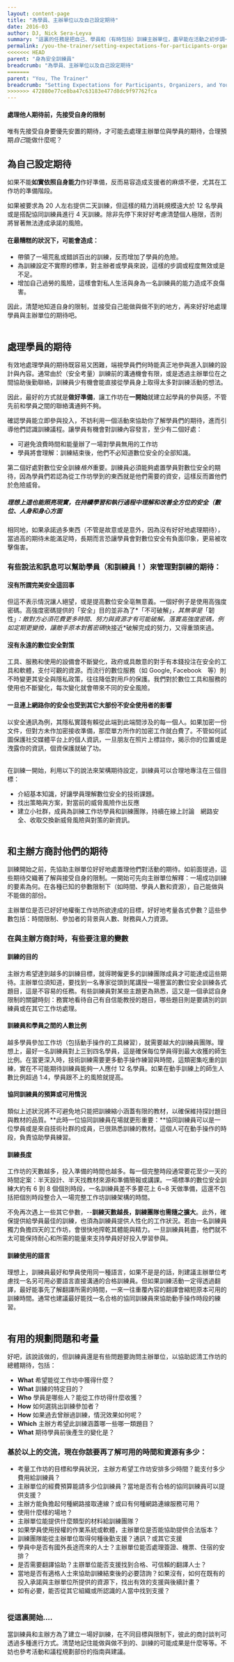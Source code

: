 ```yaml
---
layout: content-page
title: "為學員、主辦單位以及自己設定期待"
date: 2016-03
author: DJ, Nick Sera-Leyva
summary: "這裏的任務是把自己、學員和（有時包括）訓練主辦單位，盡早能在活動之初步調一致，提供一些有用的方式來促進此方面的討論"
permalink: /you-the-trainer/setting-expectations-for-participants-organizers-and-yourself/
<<<<<<< HEAD
parent: "身為安全訓練員"
breadcrumb: "為學員、主辦單位以及自己設定期待"
=======
parent: "You, The Trainer"
breadcrumb: "Setting Expectations for Participants, Organizers, and Yourself"
>>>>>>> 472880e77ce8ba47c63183e477d8dc9f97762fca
---
```

#### 處理他人期待前，先接受自身的限制
唯有先接受自身要優先安置的期待，才可能去處理主辦單位與學員的期待，合理預期*自己*能做什麼呢？

## 為自己設定期待
如果不能**如實依照自身能力**作好準備，反而易容造成支援者的麻煩不便，尤其在工作坊的準備階段。　

如果被要求為 20 人左右提供二天訓練，但這樣的精力消耗規模遠大於 12 名學員或是搭配協同訓練員進行 4 天訓練。除非先停下來好好考慮清楚個人極限，否則將冒著無法達成承諾的風險。

#### 在最糟糕的狀況下，可能會造成：
  - 帶領了一場荒亂或錯誤百出的訓練，反而增加了學員的危險。
  - 為訓練設定不實際的標準，對主辦者或學員來說，這樣的步調或程度無效或是不足。 
  - 增加自己過勞的風險，這樣會對私人生活與身為一名訓練員的能力造成不良傷害。

因此，清楚地知道自身的限制，並接受自己能做與做不到的地方，再來好好地處理學員與主辦單位的期待吧。
<br><br>

## 處理學員的期待
有效地處理學員的期待既容易又困難，端視學員們何時能真正地參與進入訓練的設計與內容。通常由於（安全考量）訓練前的溝通機會有限，或是透過主辦單位在之間協助後勤聯絡，訓練員少有機會能直接從學員身上取得太多對訓練活動的想法。　

因此，最好的方式就是**做好準備**，讓工作坊在**一開始**就建立起學員的參與感，不管先前和學員之間的聯絡溝通夠不夠。

確認學員能立即參與投入，不妨利用一個活動來協助你了解學員們的期待，進而引導他們認識訓練議程。讓學員有機會對訓練內容發言，至少有二個好處：　

  - 可避免浪費時間和能量辦了一場對學員無用的工作坊
  - 學員將會理解：訓練結束後，他們不必知道數位安全的全部知識。

第二個好處對數位安全訓練*格外*重要。訓練員必須能夠處置學員對數位安全的期待，因為學員們若認為從工作坊學到的東西就是他們需要的資安，這樣反而置他們於危險威脅。

##### 理想上這也能照亮現實，在持續學習和執行過程中理解和改善全方位的安全（數位、人身和身心方面

相同地，如果承諾過多東西（不管是故意或是意外，因為沒有好好地處理期待），當過高的期待未能滿足時，長期而言恐讓學員會對數位安全有負面印象，更易被攻擊傷害。

### 有些說法和訊息可以幫助學員（和訓練員！）來管理對訓練的期待：

#### 沒有所謂完美安全這回事
但這不表示情況讓人絕望，或是提高數位安全亳無意義。一個好例子是使用高強度密碼。高強度密碼提供的「安全」目的並非為了*「不可破解」*，其無寧是*「韌性」*：敵對方必須花費更多時間、努力與資源才有可能破解。*落實*高強度密碼，例如定期更變換，讓敵手原本對舊密碼*快接近*破解完成的努力，又得重頭來過。

#### 沒有永遠的數位安全對策
工具、服務和使用的設備會不斷變化，政府或具敵意的對手有本錢投注在安全的工具和軟體，支付可觀的資源。而流行的數位服務（如 Google, Facebook　等）則不時變更其安全與隱私政策，往往降低對用戶的保護。我們對於數位工具和服務的使用也不斷變化，每次變化就會帶來不同的安全風險。

#### 一旦連上網路你的安全也受到其它大部份不安全使用者的影響
以安全通訊為例，其隱私實踐有賴從此端到此端間涉及的每一個人。如果加密一份文件，但對方未作加密接收準備，那麼單方所作的加密工作就白費了。不管如何試圖保護社交媒體平台上的個人資訊，一旦朋友在照片上標註你，揭示你的位置或是洩露你的資訊，個資保護就破了功。　
<br><br>

在訓練一開始，利用以下的說法來架構期待設定，訓練員可以合理地專注在三個目標：

  - 介紹基本知識，好讓學員理解數位安全的技術課題。　　
  - 找出策略與方案，對當前的威脅風險作出反應 
  - 建立小社群，成員為訓練工作坊學員和訓練團隊，持續在線上討論　網路安全、收取交換新威脅風險與對策的新資訊。
<br><br>

## 和主辦方商討他們的期待
訓練開始之前，先協助主辦單位好好地處置理他們對活動的期待。如前面提過，這些期待交織著了解與接受自身的限制。一開始可先向主辦單位解釋：一場成功訓練的要素為何。在各種已知的參數限制下（如時間、學員人數和資源），自己能做與不能做的部份。

主辦單位是否已好好地權衡工作坊所欲達成的目標，好好地考量各式參數？這些參數包括：時間限制、參加者的背景與人數、財務與人力資源。

### 在與主辦方商討時，有些要注意的變數

#### 訓練的目的

主辦方希望達到越多的訓練目標，就得聘僱更多的訓練團隊成員才可能達成這些期待。主辦單位須知道，要找到一名專家從頭到尾講授一場豐富的數位安全訓練各式題目，這是不容易的任務。有些訓練員對某些主題更為熟悉，這又是一個承認自身限制的關鍵時刻：務實地看待自己有自信能教授的題目，哪些題目則是要請別的訓練員或在其它工作坊處理。

#### 訓練員和學員之間的人數比例
越多學員參加工作坊（包括動手操作的工具練習），就需要越大的訓練員團隊。理想上，最好一名訓練員對上三到四名學員，這是確保每位學員得到最大收獲的師生比例。在當更深入時，技術訓練需要更多動手操作練習與時間，這類密集吃重的訓練，實在不可能期待訓練員能夠一人應付 12 名學員。如果在動手訓練上的師生人數比例超過 1:4，學員跟不上的風險就提高。　

#### 協同訓練員的預算或可用情況
類似上述狀況將不可避免地只能把訓練縮小涵蓋有限的教材，以確保維持探討題目與教材的品質。**此時一位協同訓練員在場就更形重要：**協同訓練員可以是一位學員或是來自技術社群的成員，已很熟悉訓練的教材。這個人可在動手操作的時段，負責協助學員練習。

#### 訓練長度
工作坊的天數越多，投入準備的時間也越多。每一個完整時段通常要花至少一天的時間定案：半天設計、半天找教材來源和準備簡報或講課。一場標準的數位安全訓練大約有 6 到 8 個個別時段，一名訓練員差不多要花上 6~8 天做準備，這還不包括把個別時段整合入一場完整工作坊訓練架構的時間。

不免再次遇上一些其它參數，--**訓練天數越長，訓練團隊也需隨之擴大**。此外，確保提供給學員最佳的訓練，也須為訓練員提供人性化的工作狀況。若由一名訓練員獨力負擔四天的工作坊，會很快地搾乾其體能與精力。一旦訓練員耗盡，他們就不太可能保持耐心和所需的能量來支持學員好好投入學習參與。

#### 訓練使用的語言
理想上，訓練員最好和學員使用同一種語言，如果不是是的話，則建議主辦單位考慮找一名另可用必要語言直接溝通的合格訓練員。但如果訓練活動一定得透過翻譯，最好能事先了解翻譯所需的時間，一來一往重覆內容的翻譯會縮短原本可用的訓練時間。通常也建議最好能找一名合格的協同訓練員來協助動手操作時段的練習。
<br><br>

## 有用的規劃問題和考量
好吧，該說該做的，但訓練員還是有些問題要詢問主辦單位，以協助認清工作坊的總體期待，包括：
  - **What** 希望能從工作坊中獲得什麼？
  - **What** 訓練的特定目的？
  - **Who** 學員是哪些人？能從工作坊得什麼收獲？
  - **How** 如何選挑出訓練參加者？
  - **How** 如果過去曾辦過訓練，情況效果如何呢？
  - **Which** 主辦方希望此訓練涵蓋哪一些哪一類題目？
  - **What** 期待學員前後產生的變化是？

### 基於以上的交流，現在你該要再了解可用的時間和資源有多少：
  - 考量工作坊的目標和學員狀況，主辦方希望工作坊安排多少時間？能支付多少費用給訓練員？
  - 主辦單位的經費預算能請多少位訓練員？當地是否有合格的協同訓練員可以提供支援？
  - 主辦方能負擔起何種網路接取連線？或曰有何種網路連線服務可用？　
  - 使用什麼樣的場地？
  - 主辦單位能提供什麼類型的材料給訓練團隊？
  - 如果學員使用授權的作業系統或軟體，主辦單位是否能協助提供合法版本？
  - 訓練團隊能從主辦單位取得何種後勤支援？通訊？或其它支援
  - 學員中是否有國外長途而來的人士？主辦單位能否處理簽證、機票、住宿的安排？
  - 是否需要翻譯協助？主辧單位能否支援找到合格、可信賴的翻譯人士？
  - 當地是否有適格人士來協助訓練結束後的必要諮詢？如果沒有，如何在既有的投入承諾與主辦單位所提供的資源下，找出有效的支援與後續計畫？ 
  - 如有必要，能否從其它組織或所認識的人當中找到支援？
<br><br>

### 從這裏開始....
當訓練員和主辦方為了建立一場好訓練，在不同目標與限制下，彼此的商討談判可透過多種進行方式。清楚地記住能做與做不到的、訓練的可能成果是什麼等等。不妨也參考活動和議程規劃部份的指南與建議。

<br><br>

